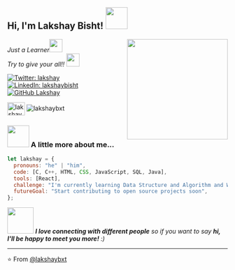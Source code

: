 <h2> Hi, I'm Lakshay Bisht! <img src="https://media.giphy.com/media/mGcNjsfWAjY5AEZNw6/giphy.gif" width="50"></h2>

<img align="right" src="code.gif" width="230">

<p><em>Just a Learner<img src="https://media.giphy.com/media/fYSnHlufseco8Fh93Z/giphy.gif" width="30"></br>Try to give your all!! <img src="https://media.giphy.com/media/WUlplcMpOCEmTGBtBW/giphy.gif" width="30"> 
</em></p>

[![Twitter: lakshay](https://img.shields.io/twitter/follow/lakshay?style=social)](https://x.com/lakshaybxt)
[![LinkedIn: lakshaybisht](https://img.shields.io/badge/-lakshaybisht-blue?style=flat-square&logo=Linkedin&logoColor=white&link=https://www.linkedin.com/in/lakshaybisht/)](https://www.linkedin.com/in/lakshaybisht/)
[![GitHub Lakshay](https://img.shields.io/github/followers/lakshaybxt?label=follow&style=social)](https://github.com/lakshaybxt)

<p align="left">
  <a href="https://leetcode.com/u/lakshaybxt/" target="blank"><img align="center" src="https://raw.githubusercontent.com/rahuldkjain/github-profile-readme-generator/master/src/images/icons/Social/leet-code.svg" alt="lakshaybxt" height="30" width="40" /></a>
   <img src="https://komarev.com/ghpvc/?username=lakshaybxt&label=Profile%20views&color=FF0000&style=flat" alt="lakshaybxt" />
</p>
</p>

### <img src="https://media.giphy.com/media/VgCDAzcKvsR6OM0uWg/giphy.gif" width="50"> A little more about me...  

```javascript
let lakshay = {
  pronouns: "he" | "him",
  code: [C, C++, HTML, CSS, JavaScript, SQL, Java],
  tools: [React],
  challenge: "I'm currently learning Data Structure and Algorithm and Web Development",
  futureGoal: "Start contributing to open source projects soon",
};
```

<img src="https://media.giphy.com/media/LnQjpWaON8nhr21vNW/giphy.gif" width="60"> <em><b>I love connecting with different people</b> so if you want to say <b>hi, I'll be happy to meet you more!</b> :)</em>

---

⭐️ From [@lakshaybxt](https://github.com/lakshaybxt)
